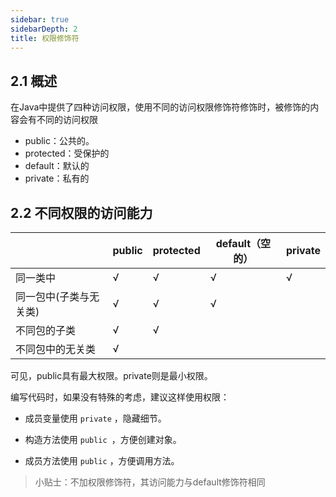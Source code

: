 ```yaml
---
sidebar: true
sidebarDepth: 2
title: 权限修饰符
---
```

## 2.1 概述

在Java中提供了四种访问权限，使用不同的访问权限修饰符修饰时，被修饰的内容会有不同的访问权限

- public：公共的。 
- protected：受保护的 
- default：默认的 
- private：私有的

## 2.2 不同权限的访问能力

|                        | public | protected | default（空的） | private |
| ---------------------- | ------ | --------- | --------------- | ------- |
| 同一类中               | √      | √         | √               | √       |
| 同一包中(子类与无关类) | √      | √         | √               |         |
| 不同包的子类           | √      | √         |                 |         |
| 不同包中的无关类       | √      |           |                 |         |

可见，public具有最大权限。private则是最小权限。

编写代码时，如果没有特殊的考虑，建议这样使用权限：

- 成员变量使用 `private` ，隐藏细节。 

- 构造方法使用 `public `，方便创建对象。 

- 成员方法使用 `public` ，方便调用方法。 

> 小贴士：不加权限修饰符，其访问能力与default修饰符相同